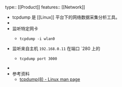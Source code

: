 type:: [[Product]]
features:: [[Network]]

- tcpdump 是 [[Linux]] 平台下的网络数据采集分析工具。
-
- 监听特定网卡
	- ```shell
	  tcpdump -i wlan0
	  ```
- 监听来自主机 `192.168.0.11` 在端口 `280 上的
	- ```shell
	  tcpdump port 3000
	  ```
-
- 参考资料
	- [tcpdump(8) - Linux man page](https://linux.die.net/man/8/tcpdump)